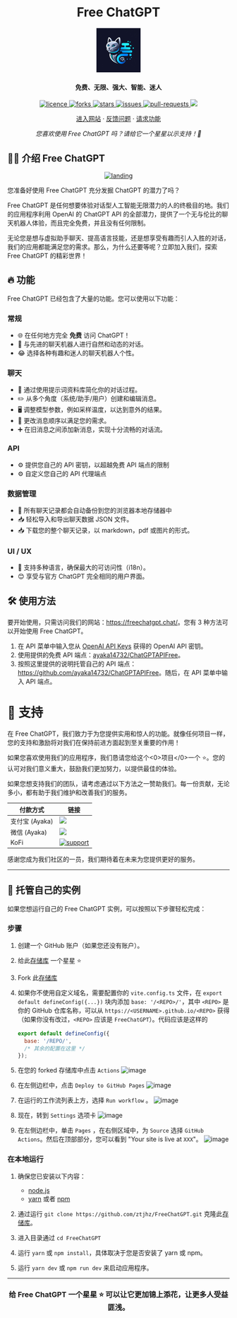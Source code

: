 <h1 align="center"><b>Free ChatGPT</b></h1>

<p align="center">
    <a href="https://freechatgpt.chat" target="_blank"><img src="public/apple-touch-icon.png" alt="Free ChatGPT" width="100" /></a>
</p>

<h4 align="center"><b>免费、无限、强大、智能、迷人</b></h4>

<p align="center">
<a href="https://github.com/ztjhz/FreeChatGPT/blob/main/LICENSE" target="_blank">
<img src="https://img.shields.io/github/license/ztjhz/FreeChatGPT?style=flat-square" alt="licence" />
</a>
<a href="https://github.com/ztjhz/FreeChatGPT/fork" target="_blank">
<img src="https://img.shields.io/github/forks/ztjhz/FreeChatGPT?style=flat-square" alt="forks"/>
</a>
<a href="https://github.com/ztjhz/FreeChatGPT/stargazers" target="_blank">
<img src="https://img.shields.io/github/stars/ztjhz/FreeChatGPT?style=flat-square" alt="stars"/>
</a>
<a href="https://github.com/ztjhz/FreeChatGPT/issues" target="_blank">
<img src="https://img.shields.io/github/issues/ztjhz/FreeChatGPT?style=flat-square" alt="issues"/>
</a>
<a href="https://github.com/ztjhz/FreeChatGPT/pulls" target="_blank">
<img src="https://img.shields.io/github/issues-pr/ztjhz/FreeChatGPT?style=flat-square" alt="pull-requests"/>
</a>
<a href="https://twitter.com/intent/tweet?text=👋看看这个惊人的存储库%20https://github.com/ztjhz/FreeChatGPT，由%20@nikushii_%20创建。"><img src="https://img.shields.io/twitter/url?label=%E5%88%86%E4%BA%AB%E5%88%B0%E6%8E%A8%E7%89%B9&style=social&url=https%3A%2F%2Fgithub.com%2Fztjhz%2FFreeChatGPT"></a>
</p>

<p align="center">
    <a href="https://freechatgpt.chat">进入网站</a>
    ·
    <a href="https://github.com/ztjhz/FreeChatGPT/issues/new/choose">反馈问题</a>
    ·
    <a href="https://github.com/ztjhz/FreeChatGPT/issues/new/choose">请求功能</a>
</p>
<p align="center"><i>您喜欢使用 Free ChatGPT 吗？请给它一个星星以示支持！🌟</i></p>

## 👋🏻 介绍 Free ChatGPT

<p align="center">
    <a href="https://freechatgpt.chat" target="_blank">
        <img src="assets/preview-zh_CN.png" alt="landing" width=500 />
    </a>
</p>

您准备好使用 Free ChatGPT 充分发掘 ChatGPT 的潜力了吗？

Free ChatGPT 是任何想要体验对话型人工智能无限潜力的人的终极目的地。我们的应用程序利用 OpenAI 的 ChatGPT API 的全部潜力，提供了一个无与伦比的聊天机器人体验，而且完全免费，并且没有任何限制。

无论您是想与虚拟助手聊天、提高语言技能，还是想享受有趣而引人入胜的对话，我们的应用都能满足您的需求。那么，为什么还要等呢？立即加入我们，探索 Free ChatGPT 的精彩世界！

## 🔥 功能

Free ChatGPT 已经包含了大量的功能。您可以使用以下功能：

### 常规

- 🌐 在任何地方完全 **免费** 访问 ChatGPT！
- 🤖 与先进的聊天机器人进行自然和动态的对话。
- 😂 选择各种有趣和迷人的聊天机器人个性。

### 聊天

- 🚀 通过使用提示词资料库简化你的对话过程。
- ✏️ 从多个角度（系统/助手/用户）创建和编辑消息。
- 🖥️ 调整模型参数，例如采样温度，以达到意外的结果。
- 🔀 更改消息顺序以满足您的需求。
- ➕ 在旧消息之间添加新消息，实现十分流畅的对话流。

### API

- ⚙️ 提供您自己的 API 密钥，以超越免费 API 端点的限制
- ⚙️ 自定义您自己的 API 代理端点

### 数据管理

- 💾 所有聊天记录都会自动备份到您的浏览器本地存储器中
- 📥 轻松导入和导出聊天数据 JSON 文件。
- 📥 下载您的整个聊天记录，以 markdown，pdf 或图片的形式。

### UI / UX

- 💬 支持多种语言，确保最大的可访问性（i18n）。
- 😊 享受与官方 ChatGPT 完全相同的用户界面。

## 🛠️ 使用方法

要开始使用，只需访问我们的网站：<https://freechatgpt.chat/>。您有 3 种方法可以开始使用 Free ChatGPT。

1. 在 API 菜单中输入您从 [OpenAI API Keys](https://platform.openai.com/account/api-keys) 获得的 OpenAI API 密钥。
2. 使用提供的免费 API 端点：[ayaka14732/ChatGPTAPIFree](https://github.com/ayaka14732/ChatGPTAPIFree)。
3. 按照这里提供的说明托管自己的 API 端点：<https://github.com/ayaka14732/ChatGPTAPIFree>。随后，在 API 菜单中输入 API 端点。

# 🙏 支持

在 Free ChatGPT，我们致力于为您提供实用和惊人的功能。就像任何项目一样，您的支持和激励将对我们在保持前进方面起到至关重要的作用！

如果您喜欢使用我们的应用程序，我们恳请您给这个<0>项目</0>一个 ⭐️。您的认可对我们意义重大，鼓励我们更加努力，以提供最佳的体验。

如果您想支持我们的团队，请考虑通过以下方法之一赞助我们。每一份贡献，无论多小，都有助于我们维护和改善我们的服务。

| 付款方式       | 链接                                                                                   |
| -------------- | -------------------------------------------------------------------------------------- |
| 支付宝 (Ayaka) | <img src="https://ayaka14732.github.io/sponsor/alipay.jpg" width=150 />                |
| 微信 (Ayaka)   | <img src="https://ayaka14732.github.io/sponsor/wechat.png" width=150 />                |
| KoFi           | [![support](https://ko-fi.com/img/githubbutton_sm.svg)](https://ko-fi.com/freechatgpt) |

感谢您成为我们社区的一员，我们期待着在未来为您提供更好的服务。

---

## 🛫 托管自己的实例

如果您想运行自己的 Free ChatGPT 实例，可以按照以下步骤轻松完成：

### 步骤

1. 创建一个 GitHub 账户（如果您还没有账户）。
2. 给此[存储库](https://github.com/ztjhz/FreeChatGPT) 一个星星 ⭐️
3. Fork 此[存储库](https://github.com/ztjhz/FreeChatGPT)
4. 如果你不使用自定义域名，需要配置你的 `vite.config.ts` 文件，在 `export default defineConfig({...})` 块内添加 `base: '/<REPO>/'`，其中 `<REPO>` 是你的 GitHub 仓库名称，可以从 `https://<USERNAME>.github.io/<REPO>` 获得（如果你没有改过，`<REPO>` 应该是 `FreeChatGPT`）。代码应该是这样的

   ```js
   export default defineConfig({
     base: '/REPO/',
     /* 其余的配置在这里 */
   });
   ```

5. 在您的 forked 存储库中点击 `Actions`
   ![image](https://user-images.githubusercontent.com/59118459/223751928-cf2b91b9-4663-4a36-97de-5eb751b32c7e.png)
6. 在左侧边栏中，点击 `Deploy to GitHub Pages`
   ![image](https://user-images.githubusercontent.com/59118459/223752459-183ec23f-72f5-436e-a088-e3386492b8cb.png)
7. 在运行的工作流列表上方，选择 `Run workflow` 。
   ![image](https://user-images.githubusercontent.com/59118459/223753340-1270e038-d213-4d6f-938c-66a30dad7c88.png)
8. 现在，转到 `Settings` 选项卡
   ![image](https://user-images.githubusercontent.com/59118459/223753577-9b6f8266-26e8-471b-8f45-a1a02fbab232.png)
9. 在左侧边栏中，单击 `Pages` ，在右侧区域中，为 `Source` 选择 `GitHub Actions`。然后在顶部部分，您可以看到 "Your site is live at `XXX`"。
   ![image](https://user-images.githubusercontent.com/59118459/227568881-d8fb7baa-f890-4dee-8fc2-b6b429ba2098.png)


### 在本地运行

1. 确保您已安装以下内容：

   - [node.js](https://nodejs.org/en/)
   - [yarn](https://yarnpkg.com/) 或者 [npm](https://www.npmjs.com/)

2. 通过运行 `git clone https://github.com/ztjhz/FreeChatGPT.git` 克隆此[存储库](https://github.com/ztjhz/FreeChatGPT)。
3. 进入目录通过 `cd FreeChatGPT`
4. 运行 `yarn` 或 `npm install`，具体取决于您是否安装了 yarn 或 npm。
5. 运行 `yarn dev` 或 `npm run dev` 来启动应用程序。

---

<h3 align="center">
    给 <b>Free ChatGPT</b> 一个星星 ⭐️ 可以让它更加锦上添花，让更多人受益匪浅。
</h3>
